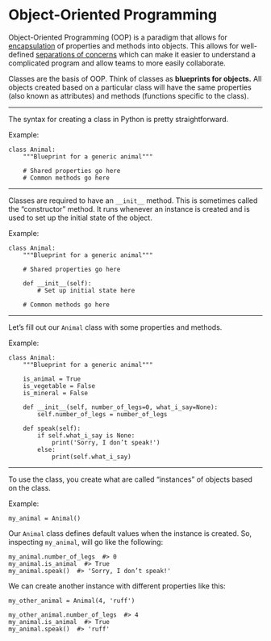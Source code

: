 # Object-Oriented Programming

Object-Oriented Programming (OOP) is a paradigm that allows for [encapsulation](https://en.wikipedia.org/wiki/Encapsulation_(computer_programming)) of properties and methods into objects. This allows for well-defined [separations of concerns](https://en.wikipedia.org/wiki/Separation_of_concerns) which can make it easier to understand a complicated program and allow teams to more easily collaborate.

Classes are the basis of OOP. Think of classes as **blueprints for objects.** All objects created based on a particular class will have the same properties (also known as attributes) and methods (functions specific to the class).

------

The syntax for creating a class in Python is pretty straightforward.

Example:

    class Animal:
        """Blueprint for a generic animal"""

        # Shared properties go here
        # Common methods go here

------

Classes are required to have an `__init__` method. This is sometimes called the “constructor” method. It runs whenever an instance is created and is used to set up the initial state of the object.

Example:

    class Animal:
        """Blueprint for a generic animal"""

        # Shared properties go here

        def __init__(self):
            # Set up initial state here

        # Common methods go here

------

Let’s fill out our `Animal` class with some properties and methods.

Example:

    class Animal:
        """Blueprint for a generic animal"""

        is_animal = True
        is_vegetable = False
        is_mineral = False

        def __init__(self, number_of_legs=0, what_i_say=None):
            self.number_of_legs = number_of_legs

        def speak(self):
            if self.what_i_say is None:
                print('Sorry, I don’t speak!')
            else:
                print(self.what_i_say)

------

To use the class, you create what are called “instances” of objects based on the class.

Example:

    my_animal = Animal()

Our `Animal` class defines default values when the instance is created. So, inspecting `my_animal`, will go like the following:

    my_animal.number_of_legs  #> 0
    my_animal.is_animal  #> True
    my_animal.speak()  #> 'Sorry, I don’t speak!'

We can create another instance with different properties like this:

    my_other_animal = Animal(4, 'ruff')

    my_other_animal.number_of_legs  #> 4
    my_animal.is_animal  #> True
    my_animal.speak()  #> 'ruff'
